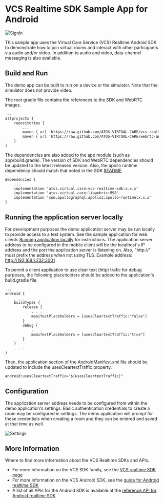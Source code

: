 # VCS Realtime SDK Sample App for Android
![SignIn](https://user-images.githubusercontent.com/4389724/130239263-c3e598be-6d57-464a-b59d-bf02bd297ff7.png)

This sample app uses the Virtual Care Service (VCS) Realtime Android SDK to demonstrate how to join virtual rooms and interact with other participants via audio and/or video. In addition to audio and video, data-channel messaging is also available.
## Build and Run

The demo app can be built to run on a device or the simulator. Note that the simulator does not provide video.

The root gradle file contains the references to the SDK and WebRTC images.
```xml
...
allprojects {
    repositories {
        ...
        maven { url 'https://raw.github.com/ATOS-VIRTUAL-CARE/vcs-realtime-sdk-android/repo/' }
        maven { url 'https://raw.github.com/ATOS-VIRTUAL-CARE/webrtc-android/repo/' 
    }
}
```

The dependencies are also added to the app module (such as app/build.gradle). The version of SDK and WebRTC dependencies should be updated to the latest released version. Also, the apollo runtime dependency should match that noted in the SDK [README](https://github.com/ATOS-VIRTUAL-CARE/vcs-realtime-sdk-android/blob/master/README.md#integrate-into-android-project)
```xml
dependencies {
    ...
    implementation 'atos.virtual.care:vcs-realtime-sdk:x.x.x'
    implementation 'atos.virtual.care:libwebrtc:M98'
    implementation 'com.apollographql.apollo3:apollo-runtime:x.x.x'
}
```

## Running the application server locally

For development purposes the demo application server may be run locally to provide access to a test system. See the sample application for web clients [Running application locally](https://github.com/ATOS-VIRTUAL-CARE/vcs-realtime-sdk-web-demo#running-application-locally) for instructions. The application server address to be configured in the mobile client will be the localhost's IP address and the port the application server is listening on. Also, "http://" must prefix the address when not using TLS.
Example address: http://192.168.1.232:3001

To permit a client application to use clear text (http) trafic for debug purposes, the following placeholders should be added to the application's build.gradle file.
```xml
...
android {
    . . .
    buildTypes {
        release {
            . . .
            manifestPlaceholders = [usesCleartextTraffic:"false"]
        }
        debug {
            . . .
            manifestPlaceholders = [usesCleartextTraffic:"true"]
        }
    }
    . . .
}
```

Then, the application section of the AndroidManifest.xml file should be updated to include the usesCleartextTraffic property.
```xml
android:usesCleartextTraffic="${usesCleartextTraffic}"
```


## Configuration

The application server address needs to be configured from within the demo application's settings. Basic authentication credentials to create a room may be configured in settings. The demo application will prompt for these credentials when creating a room and they can be entered and saved at that time as well.

![Settings](https://user-images.githubusercontent.com/4389724/130242609-d993f59b-8115-4343-a21d-4d56b9508f97.png)

## More Information

Where to find more information about the VCS Realtime SDKs and APIs.

* For more information on the VCS SDK family, see the [VCS realtime SDK page](https://sdk.virtualcareservices.net/)
* For more information on the VCS Android SDK, see the [guide for Android realtime SDK](https://sdk.virtualcareservices.net/sdks/android)
* A list of all APIs for the Android SDK is available at the [reference API for Android realtime SDK](https://sdk.virtualcareservices.net/reference/android)
